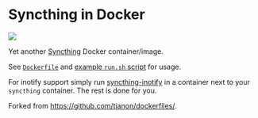 # Syncthing in Docker

[![](https://imagelayers.io/badge/meonkeys/syncthing:latest.svg)](https://imagelayers.io/?images=meonkeys/syncthing:latest 'Get your own badge on imagelayers.io')

Yet another [Syncthing](https://syncthing.net/) Docker container/image.

See [`Dockerfile`](https://github.com/meonkeys/docker-syncthing/blob/master/Dockerfile) and [example `run.sh` script](https://github.com/meonkeys/docker-syncthing/blob/master/run.sh) for usage.

For inotify support simply run [syncthing-inotify](https://hub.docker.com/r/meonkeys/syncthing-inotify/) in a container next to your `syncthing` container. The rest is done for you.

Forked from <https://github.com/tianon/dockerfiles/>.
